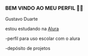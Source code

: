 ### BEM VINDO AO MEU PERFIL 👨‍🎓

Gustavo Duarte

estou estudando na [Alura](https://www.alura.com.br)

-perfil para uso escolar com o alura

-depósito de projetos
